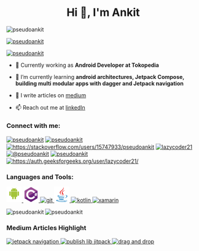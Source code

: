 <h1 align="center">Hi 👋, I'm Ankit</h1>
<p align="left"> <img src="https://komarev.com/ghpvc/?username=pseudoankit&label=Profile%20views&color=0e75b6&style=flat" alt="pseudoankit" /> </p>

<p align="left"> <a href="https://github.com/ryo-ma/github-profile-trophy"><img src="https://github-profile-trophy.vercel.app/?username=pseudoankit" alt="pseudoankit" /></a> </p>

<p align="left"> <a href="https://twitter.com/pseudoankit" target="blank"><img src="https://img.shields.io/twitter/follow/pseudoankit?logo=twitter&style=for-the-badge" alt="pseudoankit" /></a> </p>

- 🔭 Currently working as **Android Developer at Tokopedia**

- 🌱 I’m currently learning **android architectures, Jetpack Compose, building multi modular apps with dagger and Jetpack navigation**

- 📝 I write articles on [medium](https://medium.com/@pseudoankit)

- 📫 Reach out me at [linkedIn](https://www.linkedin.com/in/pseudoankit/)

<h3 align="left">Connect with me:</h3>
<p align="left">
<a href="https://twitter.com/pseudoankit" target="blank"><img align="center" src="https://raw.githubusercontent.com/rahuldkjain/github-profile-readme-generator/master/src/images/icons/Social/twitter.svg" alt="pseudoankit" height="30" width="40" /></a>
<a href="https://www.linkedin.com/in/pseudoankit/" target="blank"><img align="center" src="https://raw.githubusercontent.com/rahuldkjain/github-profile-readme-generator/master/src/images/icons/Social/linked-in-alt.svg" alt="pseudoankit" height="30" width="40" /></a>
<a href="https://stackoverflow.com/users/15747933/pseudoankit" target="blank"><img align="center" src="https://raw.githubusercontent.com/rahuldkjain/github-profile-readme-generator/master/src/images/icons/Social/stack-overflow.svg" alt="https://stackoverflow.com/users/15747933/pseudoankit" height="30" width="40" /></a>
<a href="https://instagram.com/lazycoder21" target="blank"><img align="center" src="https://raw.githubusercontent.com/rahuldkjain/github-profile-readme-generator/master/src/images/icons/Social/instagram.svg" alt="lazycoder21" height="30" width="40" /></a>
<a href="https://medium.com/@pseudoankit" target="blank"><img align="center" src="https://raw.githubusercontent.com/rahuldkjain/github-profile-readme-generator/master/src/images/icons/Social/medium.svg" alt="@pseudoankit" height="30" width="40" /></a>
<a href="https://www.leetcode.com/pseudoankit" target="blank"><img align="center" src="https://raw.githubusercontent.com/rahuldkjain/github-profile-readme-generator/master/src/images/icons/Social/leet-code.svg" alt="pseudoankit" height="30" width="40" /></a>
<a href="https://auth.geeksforgeeks.org/user/https://auth.geeksforgeeks.org/user/lazycoder21/" target="blank"><img align="center" src="https://raw.githubusercontent.com/rahuldkjain/github-profile-readme-generator/master/src/images/icons/Social/geeks-for-geeks.svg" alt="https://auth.geeksforgeeks.org/user/lazycoder21/" height="30" width="40" /></a>
</p>

<h3 align="left">Languages and Tools:</h3>
<p align="left"> <a href="https://developer.android.com" target="_blank" rel="noreferrer"> <img src="https://raw.githubusercontent.com/devicons/devicon/master/icons/android/android-original-wordmark.svg" alt="android" width="40" height="40"/> </a> <a href="https://www.w3schools.com/cs/" target="_blank" rel="noreferrer"> <img src="https://raw.githubusercontent.com/devicons/devicon/master/icons/csharp/csharp-original.svg" alt="csharp" width="40" height="40"/> </a> <a href="https://git-scm.com/" target="_blank" rel="noreferrer"> <img src="https://www.vectorlogo.zone/logos/git-scm/git-scm-icon.svg" alt="git" width="40" height="40"/> </a> <a href="https://www.java.com" target="_blank" rel="noreferrer"> <img src="https://raw.githubusercontent.com/devicons/devicon/master/icons/java/java-original.svg" alt="java" width="40" height="40"/> </a> <a href="https://kotlinlang.org" target="_blank" rel="noreferrer"> <img src="https://www.vectorlogo.zone/logos/kotlinlang/kotlinlang-icon.svg" alt="kotlin" width="40" height="40"/> </a> <a href="https://dotnet.microsoft.com/apps/xamarin" target="_blank" rel="noreferrer"> <img src="https://raw.githubusercontent.com/detain/svg-logos/780f25886640cef088af994181646db2f6b1a3f8/svg/xamarin.svg" alt="xamarin" width="40" height="40"/> </a> </p>

<p float="left">
<img width = 350" height="300" src="https://github-readme-stats.vercel.app/api/top-langs?username=pseudoankit&show_icons=true&locale=en&layout=compact" alt="pseudoankit" />
<img width = "400" height="300" src="https://github-readme-stats.vercel.app/api?username=pseudoankit&show_icons=true&locale=en" alt="pseudoankit" />
</p>

<h3 align="left">Medium Articles Highlight</h3>
<a target="_blank" href="https://github-readme-medium-recent-article.vercel.app/medium/@pseudoankit/0"><img src="https://github-readme-medium-recent-article.vercel.app/medium/@pseudoankit/0" alt="jetpack navigation"> 
<a target="_blank" href="https://github-readme-medium-recent-article.vercel.app/medium/@pseudoankit/2"><img src="https://github-readme-medium-recent-article.vercel.app/medium/@pseudoankit/2" alt="publish lib jitpack"> 
<a target="_blank" href="https://github-readme-medium-recent-article.vercel.app/medium/@pseudoankit/4"><img src="https://github-readme-medium-recent-article.vercel.app/medium/@pseudoankit/4" alt="drag and drop"> 
<!--<a target="_blank" href="https://github-readme-medium-recent-article.vercel.app/medium/@pseudoankit/5"><img src="https://github-readme-medium-recent-article.vercel.app/medium/@pseudoankit/5" alt="sticky header"> -->

